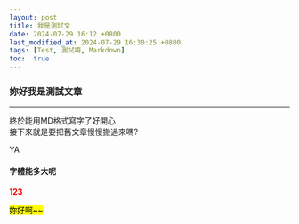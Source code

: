 ```yaml
---
layout: post
title: 我是測試文
date: 2024-07-29 16:12 +0800
last_modified_at: 2024-07-29 16:30:25 +0800
tags: [Test, 測試唷, Markdown]
toc:  true
---
```


### 妳好我是測試文章
---
終於能用MD格式寫字了好開心  
接下來就是要把舊文章慢慢搬過來嗎?

YA

#### 字體能多大呢
**<font color="red">123</font>**

<mark>妳好啊~~

